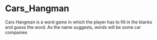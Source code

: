 # Cars_Hangman
Cars Hangman is a word game in which the player has to fill in the blanks and guess the word.
As the name suggests, words will be some car companies
